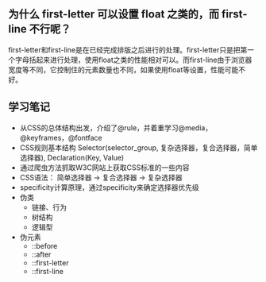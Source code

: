 ## 为什么 first-letter 可以设置 float 之类的，而 first-line 不行呢？
first-letter和first-line是在已经完成排版之后进行的处理。first-letter只是把第一个字母括起来进行处理，使用float之类的性能相对可以。而first-line由于浏览器宽度等不同，它控制住的元素数量也不同，如果使用float等设置，性能可能不好。

## 学习笔记
+ 从CSS的总体结构出发，介绍了@rule，并着重学习@media，@keyframes，@fontface
+ CSS规则基本结构 Selector(selector_group, 复杂选择器，复合选择器，简单选择器), Declaration(Key, Value)
+ 通过爬虫方法抓取W3C网站上获取CSS标准的一些内容
+ CSS语法： 简单选择器 -> 复合选择器 -> 复杂选择器
+ specificity计算原理，通过specificity来确定选择器优先级
+ 伪类
  - 链接、行为
  - 树结构
  - 逻辑型
+ 伪元素
  - ::before
  - ::after
  - ::first-letter
  - ::first-line
